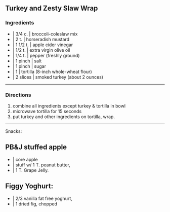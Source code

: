 ## Turkey and Zesty Slaw Wrap

### Ingredients

* | 3/4 c.   | broccoli-coleslaw mix
* | 2 t.     | horseradish mustard
* | 1 1/2 t. | apple cider vinegar
* | 1/2 t.   | extra virgin olive oil
* | 1/4 t.   | pepper (freshly ground)
* | 1 pinch  | salt
* | 1 pinch  | sugar
* | 1        | tortilla (8-inch whole-wheat flour)
* | 2 slices | smoked turkey (about 2 ounces)

---

### Directions

1. combine all ingredients except turkey & tortilla in bowl
1. microwave tortilla for 15 seconds
1. put turkey and other ingredients on tortilla, wrap.

---

Snacks:

## PB&J stuffed apple

* | core apple
* | stuff w/ 1 T. peanut butter,
* | 1 T. Grape Jelly.

## Figgy Yoghurt:

* | 2/3 vanilla fat free yoghurt,
* | 1 dried fig, chopped

